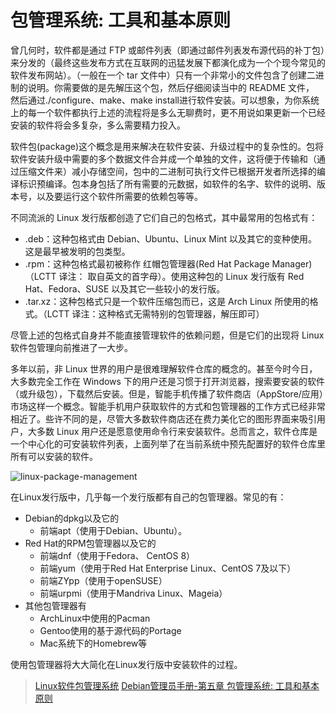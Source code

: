 # 包管理系统: 工具和基本原则

曾几何时，软件都是通过 FTP 或邮件列表（即通过邮件列表发布源代码的补丁包）来分发的（最终这些发布方式在互联网的迅猛发展下都演化成为一个个现今常见的软件发布网站）。（一般在一个 tar 文件中）只有一个非常小的文件包含了创建二进制的说明。你需要做的是先解压这个包，然后仔细阅读当中的 README 文件， 然后通过./configure、make、make install进行软件安装。可以想象，为你系统上的每一个软件都执行上述的流程将是多么无聊费时，更不用说如果更新一个已经安装的软件将会多复杂，多么需要精力投入。

软件包(package)这个概念是用来解决在软件安装、升级过程中的复杂性的。包将软件安装升级中需要的多个数据文件合并成一个单独的文件，这将便于传输和（通过压缩文件来）减小存储空间，包中的二进制可执行文件已根据开发者所选择的编译标识预编译。包本身包括了所有需要的元数据，如软件的名字、软件的说明、版本号，以及要运行这个软件所需要的依赖包等等。

不同流派的 Linux 发行版都创造了它们自己的包格式，其中最常用的包格式有：

- .deb：这种包格式由 Debian、Ubuntu、Linux Mint 以及其它的变种使用。这是最早被发明的包类型。
- .rpm：这种包格式最初被称作 红帽包管理器(Red Hat Package Manager)（LCTT 译注： 取自英文的首字母）。使用这种包的 Linux 发行版有 Red Hat、Fedora、SUSE 以及其它一些较小的发行版。
- .tar.xz：这种包格式只是一个软件压缩包而已，这是 Arch Linux 所使用的格式。（LCTT 译注：这种格式无需特别的包管理器，解压即可）

尽管上述的包格式自身并不能直接管理软件的依赖问题，但是它们的出现将 Linux 软件包管理向前推进了一大步。

多年以前，非 Linux 世界的用户是很难理解软件仓库的概念的。甚至今时今日，大多数完全工作在 Windows 下的用户还是习惯于打开浏览器，搜索要安装的软件（或升级包），下载然后安装。但是，智能手机传播了软件商店（AppStore/应用）市场这样一个概念。智能手机用户获取软件的方式和包管理器的工作方式已经非常相近了。些许不同的是，尽管大多数软件商店还在费力美化它的图形界面来吸引用户，大多数 Linux 用户还是愿意使用命令行来安装软件。总而言之，软件仓库是一个中心化的可安装软件列表，上面列举了在当前系统中预先配置好的软件仓库里所有可以安装的软件。

![linux-package-management](res\Linux\packing-system\linux-package-management.png)

在Linux发行版中，几乎每一个发行版都有自己的包管理器。常见的有：

- Debian的dpkg以及它的
  - 前端apt（使用于Debian、Ubuntu）。
- Red Hat的RPM包管理器以及它的
  - 前端dnf（使用于Fedora、 CentOS 8）
  - 前端yum（使用于Red Hat Enterprise Linux、CentOS 7及以下）
  - 前端ZYpp（使用于openSUSE）
  - 前端urpmi（使用于Mandriva Linux、Mageia）
- 其他包管理器有
  - ArchLinux中使用的Pacman
  - Gentoo使用的基于源代码的Portage
  - Mac系统下的Homebrew等

使用包管理器将大大简化在Linux发行版中安装软件的过程。

> [Linux软件包管理系统](https://www.biaodianfu.com/linux-package-management.html)
> [Debian管理员手册-第五章 包管理系统: 工具和基本原则](https://www.debian.org/doc/manuals/debian-handbook/packaging-system.zh-cn.html)
